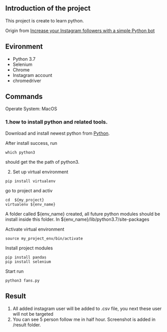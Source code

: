 
## Introduction of the project
 This project is create to learn python. 
 
Origin from 
[Increase your Instagram followers with a simple Python bot](https://towardsdatascience.com/increase-your-instagram-followers-with-a-simple-python-bot-fde048dce20d)

## Evironment

- Python 3.7
- Selenium
- Chrome
- Instagram account
- chromedriver


## Commands
Operate System: MacOS

### 1.how to install python and  related tools.

Download and install newest python from [Python](Python.org).

After install success, run
```
which python3
```
should get the the path of python3.


2. Set up virtual environment

```shell
pip install virtualenv
```

go to project and activ

 ```shell
 cd  ${my_project} 
 virtualenv ${env_name}
```

A folder called ${env_name} created, all future python modules should be install inside this folder. In  ${env_name}/lib/python3.7/site-packages

Activate virtual environment
```shell
source my_project_env/bin/activate
```

Install project modules
```shell
pip install pandas
pip install selenium
```

Start run 

```shell
python3 fans.py
```

## Result
1. All added instagram user will be added to .csv file, you next these user will not be targeted
2. You can see 5 person follow me in half hour. Screenshot is added in /result folder.

